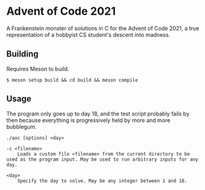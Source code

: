 # Advent of Code 2021

A Frankenstein monster of solutions in C for the Advent of Code 2021, a true representation of a hobbyist CS student's descent into madness.

## Building

Requires Meson to build.

```
$ meson setup build && cd build && meson compile
```


## Usage

The program only goes up to day 18, and the test script probably fails by then because everything is progressively held by more and more bubblegum.

```
./aoc [options] <day>

-c <filename>
	Loads a custom file <filename> from the current directory to be used as the program input. May be used to run arbitrary inputs for any day.

<day>
	Specify the day to solve. May be any integer between 1 and 18.
```
